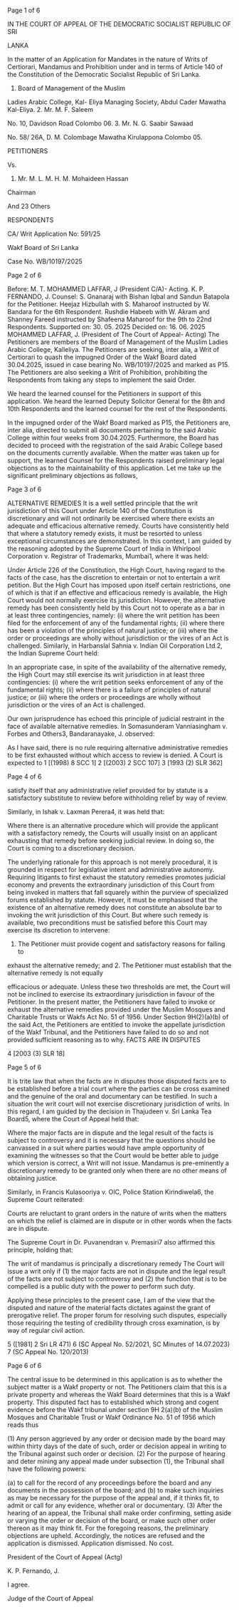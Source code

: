 Page 1 of 6

IN THE COURT OF APPEAL OF THE DEMOCRATIC SOCIALIST REPUBLIC OF SRI

LANKA

In the matter of an Application for Mandates in the nature of Writs of Certiorari, Mandamus and Prohibition under and in terms of Article 140 of the Constitution of the Democratic Socialist Republic of Sri Lanka.

1. Board of Management of the Muslim

Ladies Arabic College, Kal- Eliya Managing Society, Abdul Cader Mawatha Kal-Eliya. 2. Mr. M. F. Saleem

No. 10, Davidson Road Colombo 06. 3. Mr. N. G. Saabir Sawaad

No. 58/ 26A, D. M. Colombage Mawatha Kirulappona Colombo 05.

PETITIONERS

Vs.

1. Mr. M. L. M. H. M. Mohaideen Hassan

Chairman

And 23 Others

RESPONDENTS

CA/ Writ Application No: 591/25

Wakf Board of Sri Lanka

Case No. WB/10197/2025

Page 2 of 6

Before: M. T. MOHAMMED LAFFAR, J (President C/A)- Acting. K. P. FERNANDO, J. Counsel: S. Gnanaraj with Bishan Iqbal and Sandun Batapola for the Petitioner. Heejaz Hizbullah with S. Maharoof instructed by W. Bandara for the 6th Respondent. Rushdie Habeeb with W. Akram and Shanney Fareed instructed by Shafeena Maharoof for the 9th to 22nd Respondents. Supported on: 30. 05. 2025 Decided on: 16. 06. 2025 MOHAMMED LAFFAR, J. (President of The Court of Appeal- Acting) The Petitioners are members of the Board of Management of the Muslim Ladies Arabic College, Kalleliya. The Petitioners are seeking, inter alia, a Writ of Certiorari to quash the impugned Order of the Wakf Board dated 30.04.2025, issued in case bearing No. WB/10197/2025 and marked as P15. The Petitioners are also seeking a Writ of Prohibition, prohibiting the Respondents from taking any steps to implement the said Order.

We heard the learned counsel for the Petitioners in support of this application. We heard the learned Deputy Solicitor General for the 8th and 10th Respondents and the learned counsel for the rest of the Respondents.

In the impugned order of the Wakf Board marked as P15, the Petitioners are, inter alia, directed to submit all documents pertaining to the said Arabic College within four weeks from 30.04.2025. Furthermore, the Board has decided to proceed with the registration of the said Arabic College based on the documents currently available. When the matter was taken up for support, the learned Counsel for the Respondents raised preliminary legal objections as to the maintainability of this application. Let me take up the significant preliminary objections as follows,

Page 3 of 6

ALTERNATIVE REMEDIES It is a well settled principle that the writ jurisdiction of this Court under Article 140 of the Constitution is discretionary and will not ordinarily be exercised where there exists an adequate and efficacious alternative remedy. Courts have consistently held that where a statutory remedy exists, it must be resorted to unless exceptional circumstances are demonstrated. In this context, I am guided by the reasoning adopted by the Supreme Court of India in Whirlpool Corporation v. Registrar of Trademarks, Mumbai1, where it was held:

Under Article 226 of the Constitution, the High Court, having regard to the facts of the case, has the discretion to entertain or not to entertain a writ petition. But the High Court has imposed upon itself certain restrictions, one of which is that if an effective and efficacious remedy is available, the High Court would not normally exercise its jurisdiction. However, the alternative remedy has been consistently held by this Court not to operate as a bar in at least three contingencies, namely: (i) where the writ petition has been filed for the enforcement of any of the fundamental rights; (ii) where there has been a violation of the principles of natural justice; or (iii) where the order or proceedings are wholly without jurisdiction or the vires of an Act is challenged. Similarly, in Harbanslal Sahnia v. Indian Oil Corporation Ltd.2, the Indian Supreme Court held:

In an appropriate case, in spite of the availability of the alternative remedy, the High Court may still exercise its writ jurisdiction in at least three contingencies: (i) where the writ petition seeks enforcement of any of the fundamental rights; (ii) where there is a failure of principles of natural justice; or (iii) where the orders or proceedings are wholly without jurisdiction or the vires of an Act is challenged.

Our own jurisprudence has echoed this principle of judicial restraint in the face of available alternative remedies. In Somasunderam Vanniasingham v. Forbes and Others3, Bandaranayake, J. observed:

As I have said, there is no rule requiring alternative administrative remedies to be first exhausted without which access to review is denied. A Court is expected to 1 [(1998) 8 SCC 1] 2 [(2003) 2 SCC 107] 3 [1993 (2) SLR 362]

Page 4 of 6

satisfy itself that any administrative relief provided for by statute is a satisfactory substitute to review before withholding relief by way of review.

Similarly, in Ishak v. Laxman Perera4, it was held that:

Where there is an alternative procedure which will provide the applicant with a satisfactory remedy, the Courts will usually insist on an applicant exhausting that remedy before seeking judicial review. In doing so, the Court is coming to a discretionary decision.

The underlying rationale for this approach is not merely procedural, it is grounded in respect for legislative intent and administrative autonomy. Requiring litigants to first exhaust the statutory remedies promotes judicial economy and prevents the extraordinary jurisdiction of this Court from being invoked in matters that fall squarely within the purview of specialized forums established by statute. However, it must be emphasised that the existence of an alternative remedy does not constitute an absolute bar to invoking the writ jurisdiction of this Court. But where such remedy is available, two preconditions must be satisfied before this Court may exercise its discretion to intervene:

1. The Petitioner must provide cogent and satisfactory reasons for failing to

exhaust the alternative remedy; and 2. The Petitioner must establish that the alternative remedy is not equally

efficacious or adequate. Unless these two thresholds are met, the Court will not be inclined to exercise its extraordinary jurisdiction in favour of the Petitioner. In the present matter, the Petitioners have failed to invoke or exhaust the alternative remedies provided under the Muslim Mosques and Charitable Trusts or Wakfs Act No. 51 of 1956. Under Section 9H(2)(a)(b) of the said Act, the Petitioners are entitled to invoke the appellate jurisdiction of the Wakf Tribunal, and the Petitioners have failed to do so and not provided sufficient reasoning as to why. FACTS ARE IN DISPUTES

4 [2003 (3) SLR 18]

Page 5 of 6

It is trite law that when the facts are in disputes those disputed facts are to be established before a trial court where the parties can be cross examined and the genuine of the oral and documentary can be testified. In such a situation the writ court will not exercise discretionary jurisdiction of writs. In this regard, I am guided by the decision in Thajudeen v. Sri Lanka Tea Board5, where the Court of Appeal held that:

Where the major facts are in dispute and the legal result of the facts is subject to controversy and it is necessary that the questions should be canvassed in a suit where parties would have ample opportunity of examining the witnesses so that the Court would be better able to judge which version is correct, a Writ will not issue. Mandamus is pre-eminently a discretionary remedy to be granted only when there are no other means of obtaining justice.

Similarly, in Francis Kulasooriya v. OIC, Police Station Kirindiwela6, the Supreme Court reiterated:

Courts are reluctant to grant orders in the nature of writs when the matters on which the relief is claimed are in dispute or in other words when the facts are in dispute.

The Supreme Court in Dr. Puvanendran v. Premasiri7 also affirmed this principle, holding that:

The writ of mandamus is principally a discretionary remedy The Court will issue a writ only if (1) the major facts are not in dispute and the legal result of the facts are not subject to controversy and (2) the function that is to be compelled is a public duty with the power to perform such duty.

Applying these principles to the present case, I am of the view that the disputed and nature of the material facts dictates against the grant of prerogative relief. The proper forum for resolving such disputes, especially those requiring the testing of credibility through cross examination, is by way of regular civil action.

5 ([1981] 2 Sri LR 471) 6 (SC Appeal No. 52/2021, SC Minutes of 14.07.2023) 7 (SC Appeal No. 120/2013)

Page 6 of 6

The central issue to be determined in this application is as to whether the subject matter is a Wakf property or not. The Petitioners claim that this is a private property and whereas the Wakf Board determines that this is a Wakf property. This disputed fact has to established which strong and cogent evidence before the Wakf tribunal under section 9H 2(a)(b) of the Muslim Mosques and Charitable Trust or Wakf Ordinance No. 51 of 1956 which reads thus

(1) Any person aggrieved by any order or decision made by the board may within thirty days of the date of such, order or decision appeal in writing to the Tribunal against such order or decision. (2) For the purpose of hearing and deter mining any appeal made under subsection (1), the Tribunal shall have the following powers:

(a) to call for the record of any proceedings before the board and any documents in the possession of the board; and (b) to make such inquiries as may be necessary for the purpose of the appeal and, if it thinks fit, to admit or call for any evidence, whether oral or documentary. (3) After the hearing of an appeal, the Tribunal shall make order confirming, setting aside or varying the order or decision of the board, or make such other order thereon as it may think fit. For the foregoing reasons, the preliminary objections are upheld. Accordingly, the notices are refused and the application is dismissed. Application dismissed. No cost.

President of the Court of Appeal (Actg)

K. P. Fernando, J.

I agree.

Judge of the Court of Appeal